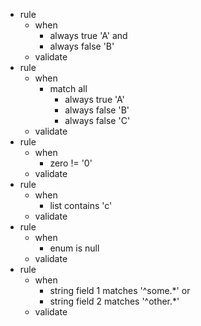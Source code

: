 * rule
   * when
      * always true 'A' and
      * always false 'B'
   * validate
* rule
   * when
      * match all
         * always true 'A'
         * always false 'B'
         * always false 'C'
   * validate
* rule
   * when
      * zero != '0'
   * validate
* rule
   * when
      * list contains 'c'
   * validate
* rule
   * when
      * enum is null
   * validate
* rule
   * when
      * string field 1 matches '^some.*' or
      * string field 2 matches '^other.*'
   * validate
